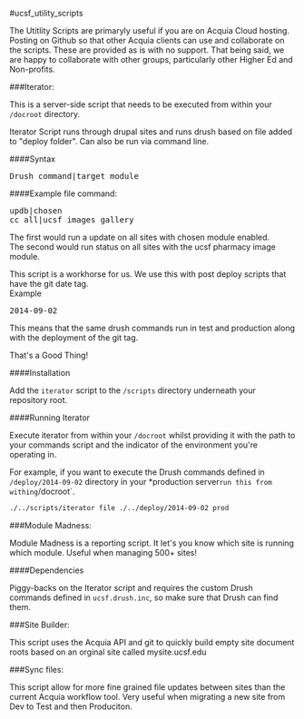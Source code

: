 #ucsf_utility_scripts

The Utitlity Scripts are primaryly useful if you are on Acquia Cloud hosting. Posting on Github so that other Acquia clients can use and collaborate on the scripts. These are provided as is with no support. That being said, we are happy to collaborate with other groups, particularly other Higher Ed and Non-profits.

###Iterator:

This is a server-side script that needs to be executed from within your `/docroot` directory.

Iterator Script runs through drupal sites and runs drush based on file added to "deploy folder". Can also be run via command line.

####Syntax
<pre>
Drush command|target module
</pre>

####Example file command:
<pre>
updb|chosen
cc all|ucsf_images_gallery
</pre>

The first would run a update on all sites with chosen module enabled.<br>
The second would run status on all sites with the ucsf pharmacy image module.

This script is a workhorse for us. We use this with post deploy scripts that have the git date tag.<br> Example
<pre>
2014-09-02
</pre>

This means that the same drush commands run in test and production along with the deployment of the git tag.

That's a Good Thing!

####Installation

Add the `iterator` script to the `/scripts` directory underneath your repository root.

####Running Iterator

Execute iterator from within your `/docroot` whilst providing it with the path to your commands script and the indicator of the environment you're operating in.

For example, if you want to execute the Drush commands defined in `/deploy/2014-09-02` directory in your *production server` run this from withing `/docroot`.

```bash
./../scripts/iterator file ./../deploy/2014-09-02 prod
```


###Module Madness:

Module Madness is a reporting script. It let's you know which site is running which module. Useful when managing 500+ sites!

####Dependencies

Piggy-backs on the Iterator script and requires the custom Drush commands defined in `ucsf.drush.inc`, so make sure that Drush can find them.

###Site Builder:

This script uses the Acquia API and git to quickly build empty site document roots based on an orginal site called mysite.ucsf.edu

###Sync files: 

This script allow for more fine grained file updates between sites than the current Acquia workflow tool. Very useful when migrating a new site from Dev to Test and then Produciton.
